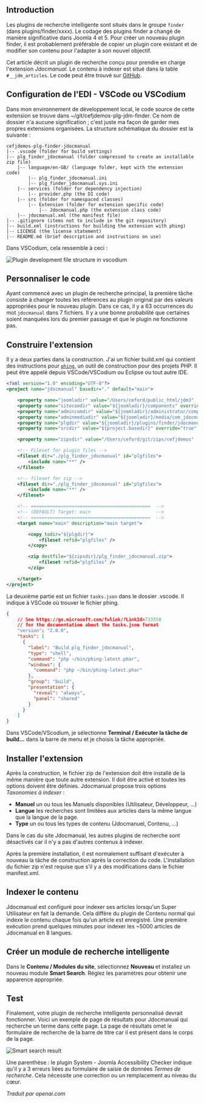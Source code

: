 <!-- Filename: Creating_a_Smart_Search_plug-in / Display title: Exemple : Recherche intelligente -->

## Introduction

Les plugins de recherche intelligente sont situés dans le groupe `finder` (dans plugins/finder/xxxx). Le codage des plugins finder a changé de manière significative dans Joomla 4 et 5. Pour créer un nouveau plugin finder, il est probablement préférable de copier un plugin core existant et de modifier son contenu pour l'adapter à son nouvel objectif.

Cet article décrit un plugin de recherche conçu pour prendre en charge l'extension *Jdocmanual*. Le contenu à indexer est situé dans la table `#__jdm_articles`. Le code peut être trouvé sur [GitHub](https://github.com/ceford/cefjdemos-plg-finder-jdocmanual).

## Configuration de l'EDI - VSCode ou VSCodium

Dans mon environnement de développement local, le code source de cette extension se trouve dans ~/git/cefjdemos-plg-jdm-finder. Ce nom de dossier n'a aucune signification ; c'est juste ma façon de garder mes propres extensions organisées. La structure schématique du dossier est la suivante :

```
cefjdemos-plg-finder-jdocmanual
|-- .vscode (folder for build settings)
|-- plg_finder_jdocmanual (folder compressed to create an installable zip file)
    |-- language/en-GB/ (language folder, kept with the extension code)
        |-- plg_finder_jdocmanual.ini
        |-- plg_finder_jdocmanual.sys.ini
    |-- services (folder for dependency injection)
        |-- provider.php (the DI code)
    |-- src (folder for namespaced classes)
        |-- Extension (folder for extension specific code)
            |-- Jdocmanual.php (the extension class code)
    |-- jdocmanual.xml (the manifest file)
|-- .gitignore (items not to include in the git repository)
|-- build.xml (instructions for building the extension with phing)
|-- LICENSE (the license statement)
|-- README.md (brief description and instructions on use)
```

Dans VSCodium, cela ressemble à ceci :

![Plugin development file structure in vscodium](../../../en/images/plugins/jdocmanual-vscodium.png)

## Personnaliser le code

Ayant commencé avec un plugin de recherche principal, la première tâche consiste à changer toutes les références au plugin original par des valeurs appropriées pour le nouveau plugin. Dans ce cas, il y a 63 occurrences du mot `jdocmanual` dans 7 fichiers. Il y a une bonne probabilité que certaines soient manquées lors du premier passage et que le plugin ne fonctionne pas.

## Construire l'extension

Il y a deux parties dans la construction. J'ai un fichier build.xml qui contient des instructions pour [`phing`](https://www.phing.info/), un outil de construction pour des projets PHP. Il peut être appelé depuis VSCode/VSCodium ou Eclipse ou tout autre IDE.

```xml
<?xml version="1.0" encoding="UTF-8"?>
<project name="jdocmanual" basedir="." default="main">

    <property name="joomladir" value="/Users/ceford/public_html/jdm3"  override="true" />
    <property name="sitecomdir" value="${joomladir}/components" override="true" />
    <property name="admincomdir" value="${joomladir}/administrator/components" override="true" />
    <property name="adminmediadir" value="${joomladir}/media/com_jdocmanual" override="true" />
    <property name="plgdir" value="${joomladir}/plugins/finder/jdocmanual" override="true" />
    <property name="srcdir" value="${project.basedir}" override="true" />

    <property name="zipsdir" value="/Users/ceford/git/zips/cefjdemos"  override="true" />

    <!-- Fileset for plugin files -->
    <fileset dir="./plg_finder_jdocmanual" id="plgfiles">
        <include name="**" />
    </fileset>

    <!-- fileset for zip -->
    <fileset dir="./plg_finder_jdocmanual" id="plgfiles">
        <include name="**" />
    </fileset>

    <!-- ============================================  -->
    <!-- (DEFAULT) Target: main                        -->
    <!-- ============================================  -->
    <target name="main" description="main target">

        <copy todir="${plgdir}">
            <fileset refid="plgfiles" />
        </copy>

        <zip destfile="${zipsdir}/plg_finder_jdocmanual.zip">
            <fileset refid="plgfiles" />
        </zip>

    </target>
</project>
```

La deuxième partie est un fichier `tasks.json` dans le dossier .vscode. Il indique à VSCode où trouver le fichier phing.

```json
{
    // See https://go.microsoft.com/fwlink/?LinkId=733558
    // for the documentation about the tasks.json format
    "version": "2.0.0",
    "tasks": [
      {
        "label": "Build plg_finder_jdocmanual",
        "type": "shell",
        "command": "php ~/bin/phing-latest.phar",
        "windows": {
          "command": "php ~/bin/phing-latest.phar"
        },
        "group": "build",
        "presentation": {
          "reveal": "always",
          "panel": "shared"
        }
      }
    ]
}
```

Dans VSCode/VScodium, je sélectionne **Terminal / Exécuter la tâche de build...** dans la barre de menu et je choisis la tâche appropriée.

## Installer l'extension

Après la construction, le fichier zip de l'extension doit être installé de la même manière que toute autre extension. Il doit être activé et toutes les options doivent être définies. Jdocmanual propose trois options *Taxonomies à indexer* :

- **Manuel** un ou tous les Manuels disponibles (Utilisateur, Développeur, ...)
- **Langue** les recherches sont limitées aux articles dans la même langue que la langue de la page.
- **Type** un ou tous les types de contenu (Jdocmanuel, Contenu, ...)

Dans le cas du site Jdocmanual, les autres plugins de recherche sont désactivés car il n'y a pas d'autres contenus à indexer.

Après la première installation, il est normalement suffisant d'exécuter à nouveau la tâche de construction après la correction du code. L'installation du fichier zip n'est requise que s'il y a des modifications dans le fichier manifest.xml.

## Indexer le contenu

Jdocmanual est configuré pour indexer ses articles lorsqu'un Super Utilisateur en fait la demande. Cela diffère du plugin de Contenu normal qui indexe le contenu chaque fois qu'un article est enregistré. Une première exécution prend quelques minutes pour indexer les ~5000 articles de Jdocmanual en 8 langues.

## Créer un module de recherche intelligente

Dans le **Contenu / Modules du site**, sélectionnez **Nouveau** et installez un nouveau module **Smart Search**. Réglez les paramètres pour obtenir une apparence appropriée.

## Test

Finalement, votre plugin de recherche intelligente personnalisé devrait fonctionner. Voici un exemple de page de résultats pour Jdocmanual qui recherche un terme dans cette page. La page de résultats omet le formulaire de recherche de la barre de titre car il est présent dans le corps de la page.

![Smart search result](../../../en/images/plugins/jdocmanual-search-result.png)

Une parenthèse : le plugin System - Joomla Accessibility Checker indique qu'il y a 3 erreurs liées au formulaire de saisie de données *Termes de recherche*. Cela nécessite une correction ou un remplacement au niveau du cœur.

*Traduit par openai.com*

